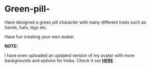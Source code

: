 # Green-pill-

Have designed a green pill character with many different traits such as hands, hats, legs etc.

Have fun creating your own avatar.

**NOTE:**

I have even uploaded an updated version of my avatar with more backgrounds and options for limbs. Check it out [**HERE**](https://github.com/the-hack-god/Green-pill-/blob/main/gitcoin_avatar_updated.svg) 
